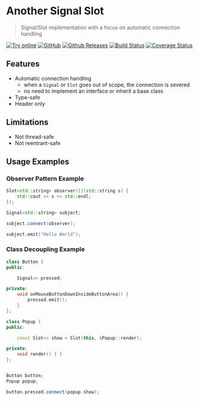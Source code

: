 # Another Signal Slot
> Signal/Slot implementation with a focus on automatic connection handling

[![Try online](https://img.shields.io/badge/try-online-blue.svg)](https://wandbox.org/permlink/2K1A2nrFx2i5I3II)
[![GitHub](https://img.shields.io/github/license/michaelcowan/ass)](https://github.com/michaelcowan/ass/blob/master/LICENSE.txt)
[![Github Releases](https://img.shields.io/github/release-pre/michaelcowan/ass)](https://github.com/michaelcowan/ass/releases)
[![Build Status](https://travis-ci.org/michaelcowan/ass.svg?branch=master)](https://travis-ci.org/michaelcowan/ass)
[![Coverage Status](https://coveralls.io/repos/github/michaelcowan/ass/badge.svg?branch=master)](https://coveralls.io/github/michaelcowan/ass?branch=master)

## Features
* Automatic connection handling
  * when a `Signal` or `Slot` goes out of scope, the connection is severed
  * no need to implement an interface or inherit a base class
* Type-safe
* Header only

## Limitations
* Not thread-safe
* Not reentrant-safe

## Usage Examples
### Observer Pattern Example
```cpp
Slot<std::string> observer([](std::string s) {
    std::cout << s << std::endl;
});

Signal<std::string> subject;

subject.connect(observer);

subject.emit("Hello World");
```

### Class Decoupling Example
```cpp
class Button {
public:

    Signal<> pressed;

private:
    void onMouseButtonDownInsideButtonArea() {
        pressed.emit();
    }
};

class Popup {
public:

    const Slot<> show = Slot(this, &Popup::render);

private:
    void render() { }
};


Button button;
Popup popup;

button.pressed.connect(popup.show);
```
